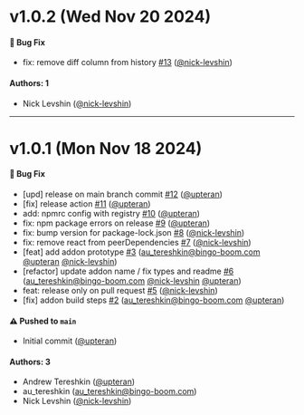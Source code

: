 # v1.0.2 (Wed Nov 20 2024)

#### 🐛 Bug Fix

- fix: remove diff column from history [#13](https://github.com/upteran/storybook-addon-redux-store/pull/13) ([@nick-levshin](https://github.com/nick-levshin))

#### Authors: 1

- Nick Levshin ([@nick-levshin](https://github.com/nick-levshin))

---

# v1.0.1 (Mon Nov 18 2024)

#### 🐛 Bug Fix

- [upd] release on main branch commit [#12](https://github.com/upteran/storybook-addon-redux-store/pull/12) ([@upteran](https://github.com/upteran))
- [fix] release action [#11](https://github.com/upteran/storybook-addon-redux-store/pull/11) ([@upteran](https://github.com/upteran))
- add: npmrc config with registry [#10](https://github.com/upteran/storybook-addon-redux-store/pull/10) ([@upteran](https://github.com/upteran))
- fix: npm package errors on release [#9](https://github.com/upteran/storybook-addon-redux-store/pull/9) ([@upteran](https://github.com/upteran))
- fix: bump version for package-lock.json [#8](https://github.com/upteran/storybook-addon-redux-store/pull/8) ([@nick-levshin](https://github.com/nick-levshin))
- fix: remove react from peerDependencies [#7](https://github.com/upteran/storybook-addon-redux-store/pull/7) ([@nick-levshin](https://github.com/nick-levshin))
- [feat] add addon prototype [#3](https://github.com/upteran/storybook-addon-redux-store/pull/3) (au_tereshkin@bingo-boom.com [@upteran](https://github.com/upteran) [@nick-levshin](https://github.com/nick-levshin))
- [refactor] update addon name / fix types and readme [#6](https://github.com/upteran/storybook-addon-redux-store/pull/6) (au_tereshkin@bingo-boom.com [@nick-levshin](https://github.com/nick-levshin) [@upteran](https://github.com/upteran))
- feat: release only on pull request [#5](https://github.com/upteran/storybook-addon-redux-store/pull/5) ([@nick-levshin](https://github.com/nick-levshin))
- [fix] addon build steps [#2](https://github.com/upteran/storybook-addon-redux-store/pull/2) (au_tereshkin@bingo-boom.com [@upteran](https://github.com/upteran))

#### ⚠️ Pushed to `main`

- Initial commit ([@upteran](https://github.com/upteran))

#### Authors: 3

- Andrew Tereshkin ([@upteran](https://github.com/upteran))
- au_tereshkin (au_tereshkin@bingo-boom.com)
- Nick Levshin ([@nick-levshin](https://github.com/nick-levshin))
